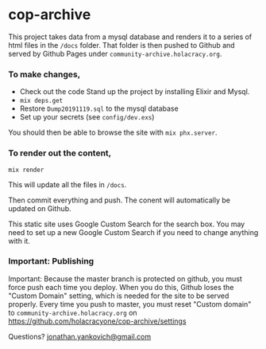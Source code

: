 # cop-archive

This project takes data from a mysql database and renders it to a series of html files in the `/docs` folder.  That folder is then pushed to Github and served by Github Pages under `community-archive.holacracy.org`.

### To make changes,
- Check out the code
Stand up the project by installing Elixir and Mysql.
- `mix deps.get`
- Restore `Dump20191119.sql` to the mysql database
- Set up your secrets (see `config/dev.exs`)

You should then be able to browse the site with `mix phx.server`.

### To render out the content,

```
mix render
```

This will update all the files in `/docs`.

Then commit everything and push.  The conent will automatically be updated on Github.

This static site uses Google Custom Search for the search box.  You may need to set up a new Google Custom Search if you need to change anything with it.

### Important: Publishing

Important: Because the master branch is protected on github, you must force push each time you deploy.
When you do this, Github loses the "Custom Domain" setting, which is needed for the site to be served properly.  Every time you push to master, you must reset "Custom domain" to `community-archive.holacracy.org`  on https://github.com/holacracyone/cop-archive/settings

Questions? <jonathan.yankovich@gmail.com>
